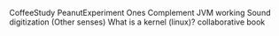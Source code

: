 CoffeeStudy
PeanutExperiment
Ones Complement
JVM working
Sound digitization (Other senses)
What is a kernel (linux)?
collaborative book
